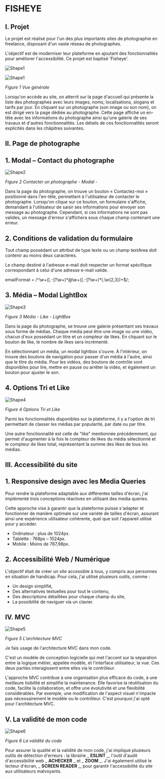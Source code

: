 # FISHEYE

## I. Projet

Le projet est réalisé pour l'un des plus importants sites de photographie en freelance, disposant d'un vaste réseau de photographes.

L'objectif est de moderniser leur plateforme en ajoutant des fonctionnalités pour améliorer l'accessibilité. Ce projet est baptisé 'Fisheye'.

![Shape1](./assets/Img-Md/algorithme.jpg)

![Shape1](./assets/Img-Md/Vue%20générale.jpg)

_Figure 1 Vue générale_

Lorsqu'on accède au site, on atterrit sur la page d'accueil qui présente la liste des photographes avec leurs images, noms, localisations, slogans et tarifs par jour. En cliquant sur un photographe (son image ou son nom), on est dirigé vers la page dédiée au photographe. Cette page affiche un en-tête avec les informations du photographe ainsi qu'une galerie de ses travaux et d'autres fonctionnalités. Les détails de ces fonctionnalités seront explicités dans les châpitres suivantes.

## II. Page de photographe

## 1. Modal – Contact du photographe

![Shape2](./assets/Img-Md/Contacter%20un%20photographe%20-%20Modal%20-.jpg)

_Figure 2 Contacter un photographe - Modal -_

Dans la page du photographe, on trouve un bouton « Contactez-moi » positionné dans l'en-tête, permettant à l'utilisateur de contacter le photographe. Lorsqu'on clique sur ce bouton, un formulaire s'affiche, demandant à l'utilisateur de saisir ses informations pour envoyer son message au photographe. Cependant, si ces informations ne sont pas valides, un message d'erreur s'affichera sous chaque champ contenant une erreur.

## 2. Conditions de validation du formulaire

Tout champ possédant un attribut de type texte ou un champ textArea doit contenir au moins deux caractères.

Le champ destiné à l'adresse e-mail doit respecter un format spécifique correspondant à celui d'une adresse e-mail valide.

emailFormat = /^\w+([\.-]?\w+)\*@\w+([\.-]?\w+)\*(\.\w{2,3})+$/;

## 3. Média – Modal LightBox

![Shape3](./assets/Img-Md/Média%20-%20Like%20-%20LightBox.jpg)

_Figure 3 Média - Like - LightBox_

Dans la page du photographe, se trouve une galerie présentant ses travaux sous forme de médias. Chaque média peut être une image ou une vidéo, chacun d'eux possédant un titre et un compteur de likes. En cliquant sur le bouton de like, le nombre de likes sera incrémenté.

En sélectionnant un média, un modal lightbox s'ouvre. À l'intérieur, on trouve des boutons de navigation pour passer d'un média à l'autre, ainsi que le titre du média. Pour les vidéos, des boutons de contrôle sont disponibles pour lire, mettre en pause ou arrêter la vidéo, et également un bouton pour ajuster le son.

## 4. Options Tri et Like

![Shape4](./assets/Img-Md/Options%20Tri%20et%20Like.jpg)

_Figure 4 Options Tri et Like_

Parmi les fonctionnalités disponibles sur la plateforme, il y a l'option de tri permettant de classer les médias par popularité, par date ou par titre.

Une autre fonctionnalité est celle de "like" mentionnée précédemment, qui permet d'augmenter à la fois le compteur de likes du média sélectionné et le compteur de likes total, représentant la somme des likes de tous les médias.

## III. Accessibilité du site

## 1. Responsive design avec les Media Queries

Pour rendre la plateforme adaptable aux différentes tailles d'écran, j'ai implémenté trois conceptions réactives en utilisant des media queries.

Cette approche vise à garantir que la plateforme puisse s'adapter et fonctionner de manière optimale sur une variété de tailles d'écran, assurant ainsi une expérience utilisateur cohérente, quel que soit l'appareil utilisé pour y accéder.

- Ordinateur : plus de 1024px.
- Tablette : 768px – 1024px.
- Mobile : Moins de 767,98px.

## 2. Accessibilité Web / Numérique

L'objectif était de créer un site accessible à tous, y compris aux personnes en situation de handicap. Pour cela, j'ai utilisé plusieurs outils, comme :

- Un design simplifié,
- Des alternatives textuelles pour tout le contenu,
- Des descriptions détaillées pour chaque champ du site,
- La possibilité de naviguer via un clavier.

## IV. MVC

![Shape5](./assets/Img-Md/Architecture%20-%20MVC.jpg)

_Figure 5 L'architecture MVC_

Je fais usage de l'architecture MVC dans mon code.

C'est un modèle de conception logicielle qui met l'accent sur la séparation entre la logique métier, appelée modèle, et l'interface utilisateur, la vue. Ces deux parties interagissent entre elles via le contrôleur.

L'approche MVC contribue à une organisation plus efficace du code, à une meilleure lisibilité et simplifie la maintenance. Elle favorise la réutilisation du code, facilite la collaboration, et offre une évolutivité et une flexibilité considérables. Par exemple, une modification de l'aspect visuel n'impacte pas nécessairement le modèle ou le contrôleur. C'est pourquoi j'ai opté pour l'architecture MVC.

## V. La validité de mon code

![Shape6](./assets/Img-Md/La%20validité%20du%20code.jpg)

_Figure 6 La validité du code_

Pour assurer la qualité et la validité de mon code, j'ai impliqué plusieurs outils de détection d'erreurs : la librairie _ **ESLINT** _, l'outil d'audit d'accessibilité web _ **ACHECKER** _ et _ **ZOOM** _. J'ai également utilisé le lecteur d'écran, _ **SCREEN READER** _, pour garantir l'accessibilité du site aux utilisateurs malvoyants.
